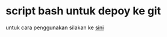 # script bash untuk depoy ke git
untuk cara penggunakan silakan ke [sini](https://dasarjana.com/teknologi/script-git "script git")
